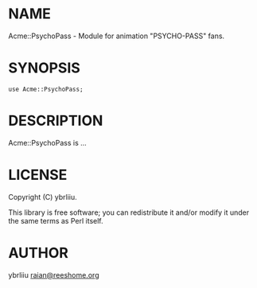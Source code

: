 # NAME

Acme::PsychoPass - Module for animation "PSYCHO-PASS" fans.

# SYNOPSIS

    use Acme::PsychoPass;

# DESCRIPTION

Acme::PsychoPass is ...

# LICENSE

Copyright (C) ybrliiu.

This library is free software; you can redistribute it and/or modify
it under the same terms as Perl itself.

# AUTHOR

ybrliiu <raian@reeshome.org>
